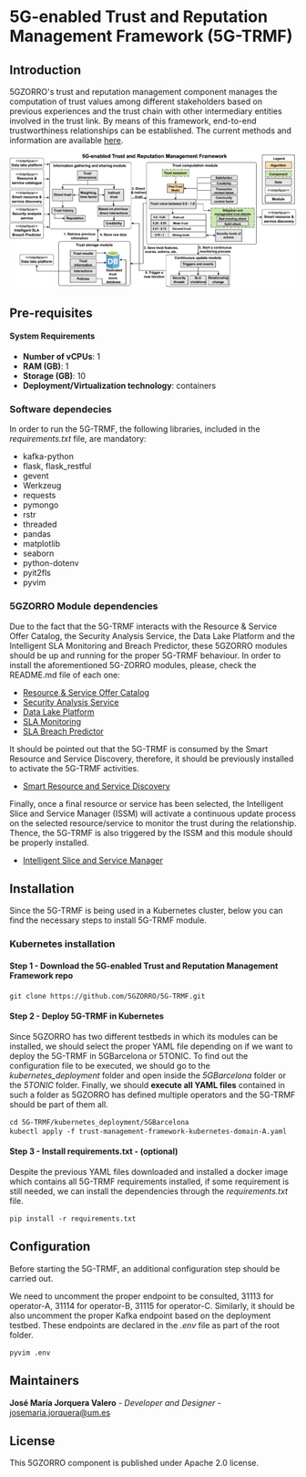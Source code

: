 # 5G-enabled Trust and Reputation Management Framework (5G-TRMF)

## Introduction
5GZORRO's trust and reputation management component manages the computation of trust values among different stakeholders based on previous experiences and the trust chain with other intermediary entities involved in the trust link. By means of this framework, end-to-end trustworthiness relationships can be established.
The current methods and information are available [here](https://5gzorro.github.io/5G-TRMF/).


![alt text](https://github.com/5GZORRO/5G-TRMF/blob/main/images/5G-TRMF.png?raw=true)
## Pre-requisites

#### System Requirements

* **Number of vCPUs**: 1
* **RAM (GB)**: 1
* **Storage (GB)**: 10
* **Deployment/Virtualization technology**: containers

### Software dependecies

In order to run the 5G-TRMF, the following libraries, included in the _requirements.txt_ file, are mandatory:
* kafka-python
* flask, flask_restful
* gevent
* Werkzeug
* requests
* pymongo
* rstr
* threaded
* pandas
* matplotlib
* seaborn
* python-dotenv
* pyit2fls
* pyvim


### 5GZORRO Module dependencies
Due to the fact that the 5G-TRMF interacts with the Resource & Service Offer Catalog, the Security Analysis Service, the Data Lake Platform and the Intelligent SLA Monitoring and Breach Predictor, these 5GZORRO modules should be up and running for the proper 5G-TRMF behaviour. In order to install the aforementioned 5G-ZORRO modules, please, check the README.md file of each one:

* [Resource & Service Offer Catalog](https://github.com/5GZORRO/resource-and-service-offer-catalog)
* [Security Analysis Service](https://github.com/5GZORRO/intrasecurity)
* [Data Lake Platform](https://github.com/5GZORRO/datalake)
* [SLA Monitoring](https://github.com/5GZORRO/SLA-Monitor)
* [SLA Breach Predictor](https://github.com/5GZORRO/sla-breach-predictor)

It should be pointed out that the 5G-TRMF is consumed by the Smart Resource and Service Discovery, therefore, it should be previously installed to activate the 5G-TRMF activities.

* [Smart Resource and Service Discovery](https://github.com/5GZORRO/Smart-Resource-and-Service-Discovery-application)

Finally, once a final resource or service has been selected, the Intelligent Slice and Service Manager (ISSM) will activate a continuous update process on the selected resource/service to monitor the trust during the relationship. Thence, the 5G-TRMF is also triggered by the ISSM and this module should be properly installed.  

* [Intelligent Slice and Service Manager](https://github.com/5GZORRO/issm)

## Installation
Since the 5G-TRMF is being used in a Kubernetes cluster, below you can find the necessary steps to install 5G-TRMF module.
### Kubernetes installation
#### Step 1 - Download the 5G-enabled Trust and Reputation Management Framework repo

```
git clone https://github.com/5GZORRO/5G-TRMF.git
```

#### Step 2 - Deploy 5G-TRMF in Kubernetes
Since 5GZORRO has two different testbeds in which its modules can be installed, we should select the proper YAML file depending on if we want to deploy the 5G-TRMF in 5GBarcelona or 5TONIC. To find out the configuration file to be executed, we should go to the _kubernetes_deployment_ folder and open inside the _5GBarcelona_ folder or the _5TONIC_ folder. Finally, we should **execute all YAML files** contained in such a folder as 5GZORRO has defined multiple operators and the 5G-TRMF should be part of them all. 

```
cd 5G-TRMF/kubernetes_deployment/5GBarcelona
kubectl apply -f trust-management-framework-kubernetes-domain-A.yaml
```

#### Step 3 - Install requirements.txt - (optional)
Despite the previous YAML files downloaded and installed a docker image which contains all 5G-TRMF requirements installed, if some requirement is still needed, we can install the dependencies through the _requirements.txt_ file.
```
pip install -r requirements.txt
```



## Configuration
Before starting the 5G-TRMF, an additional configuration step should be carried out. 

We need to uncomment the proper endpoint to be consulted, 31113 for operator-A, 31114 for operator-B, 31115 for operator-C. Similarly, it should be also uncomment the proper Kafka endpoint based on the deployment testbed. These endpoints are declared in the _.env_ file as part of the root folder.

```
pyvim .env
```


## Maintainers
**José María Jorquera Valero** - *Developer and Designer* - josemaria.jorquera@um.es


## License
This 5GZORRO component is published under Apache 2.0 license.